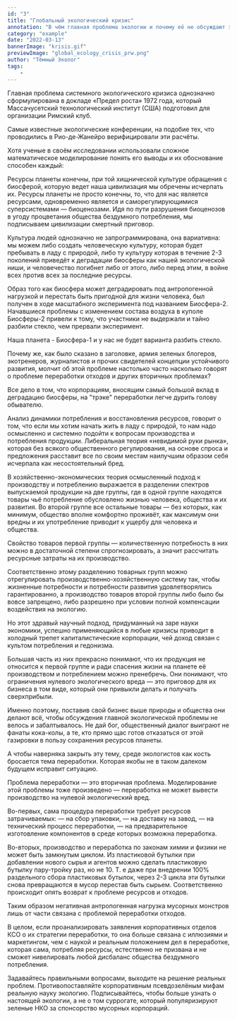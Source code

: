 ```yaml
---
id: "3"
title: "Глобальный экологический кризис"
annotation: "В чём главная проблема экологии и почему еë не обсуждают экологисты"
category: "example"
date: "2022-03-13"
bannerImage: "krisis.gif" 
previewImage: "global_ecology_crisis_prw.png"
author: "Тёмный Эколог"
tags:
    - 
---
```




Главная проблема системного экологического кризиса однозначно сформулирована в докладе «Предел роста» 1972 года, который Массачусетский технологический институт (США) подготовил для организации Римский клуб.

Самые известные экологические конференции, на подобие тех, что проводились в Рио-де-Жанейро верифицировали эти расчёты.

Хотя ученые в своëм исследовании использовали сложное математическое моделирование понять его выводы и их обоснование способен каждый:

Ресурсы планеты конечны, при той хищнической культуре обращения с биосферой, которую ведет наша цивилизация мы обречены исчерпать их. Ресурсы планеты не просто конечны, то, что для нас является ресурсами, одновременно является и саморегулирующимися суперсистемами — биоценозами. Идя по пути разрушения биоценозов в угоду процветания общества бездумного потребления, мы подписываем цивилизации смертный приговор.

Культура людей однозначно не запрограммирована, она вариативна: мы можем либо создать человеческую культуру, которая будет пребывать в ладу с природой, либо ту культуру которая в течение 2-3 поколений приведёт к деградации биосферы как нашей экологической ниши, и человечество погибнет либо от этого, либо перед этим, в войне всех против всех за последние ресурсы.

Образ того как биосфера может деградировать под антропогенной нагрузкой и перестать быть пригодной для жизни человека, был получен в ходе масштабного эксперимента под названием Биосфера-2. Начавшиеся проблемы с изменением состава воздуха в куполе Биосферы-2 привели к тому, что участники не выдержали и тайно разбили стекло, чем прервали эксперимент.

Наша планета - Биосфера-1 и у нас не будет варианта разбить стекло.

Почему же, как было сказано в заголовке, армия зеленых блогеров, экотренеров, журналистов и прочих свидетелей концепции устойчивого развития, молчит об этой проблеме настолько часто насколько говорят о проблеме переработки отходов и других вторичных проблемах?

Все дело в том, что корпорациям, вносящим самый большой вклад в деградацию биосферы, на "трэке" переработки легче дурить голову обывателю.

Анализ динамики потребления и восстановления ресурсов, говорит о том, что если мы хотим начать жить в ладу с природой, то нам надо осмысленно и системно подойти к вопросам производства и потребления продукции. Либеральная теория «невидимой руки рынка», которая без всякого общественного регулирования, на основе спроса и предложения расставит все по своим местам наилучшим образом себя исчерпала как несостоятельный бред.

В хозяйственно-экономических теория осмысленный подход к производству и потреблению выражается в разделении спектров выпускаемой продукции на две группы, где в одной группе находятся товары чьë потребление обусловлено жизнью человека, общества и их развития. Во второй группе все остальные товары — без которых, как минимум, общество вполне комфортно проживёт, как максимум они вредны и их употребление приводит к ущербу для человека и общества.

Свойство товаров первой группы — количественную потребность в них можно в достаточной степени спрогнозировать, а значит рассчитать ресурсные затраты на их производство.

Соответственно этому разделению товарных групп можно отрегулировать производственно-хозяйственную систему так, чтобы жизненные потребности и потребности развития удовлетворялись гарантированно, а производство товаров второй группы либо было бы вовсе запрещено, либо разрешено при условии полной компенсации воздействия на экологию.

Но этот здравый научный подход, придуманный на заре науки экономики, успешно применяющийся в любые кризисы приводит в холодный трепет капиталистические корпорации, чей доход связан с культом потребления и гедонизма.

Большая часть из них прекрасно понимают, что их продукция не относится к первой группе и ради спасения жизни на планете еë производством и потреблением можно пренебречь. Они понимают, что ограничения нулевого экологического вреда — это приговор для их бизнеса в том виде, который они привыкли делать и получать сверхприбыли.

Именно поэтому, поставив свой бизнес выше природы и общества они делают всё, чтобы обсуждения главной экологической проблемы не велось и забалтывалось. Не дай бог, общественный диалог выиграют не фанаты кока-колы, а те, кто прямо щас готов отказаться от этой газировки в пользу сохранения ресурсов планеты.

А чтобы наверняка закрыть эту тему, среде экологистов как кость бросается тема переработки. Которая якобы не в таком далеком будущем исправит ситуацию.

Проблема переработки — это вторичная проблема. Моделирование этой проблемы тоже произведено — переработка не может вывести производство на нулевой экологический вред.

Во-первых, сама процедура переработки требует ресурсов затрачиваемых:
— на сбор упаковки,
— на доставку на завод,
— на технический процесс переработки,
— на предварительное изготовление компонентов в среде которых возможна переработка.

Во-вторых, производство и переработка по законам химии и физики не может быть замкнутым циклом. Из пластиковой бутылки при добавлении нового сырья и агентов можно сделать пластиковую бутылку пару-тройку раз, но не 10. Т. е даже при внедрении 100% раздельного сбора пластиковых бутылок, через 2-3 цикла эти бутылки снова превращаются в мусор перестав быть сырьем. Соответственно происходит опять возврат к проблеме ресурсов и отходов.

Таким образом негативная антропогенная нагрузка мусорных монстров лишь от части связана с проблемой переработки отходов.

В целом, если проанализировать заявления корпоративных отделов КСО о их стратегии переработки, то она больше связана с иллюзиями и маркетингом, чем с наукой и реальным положением дел в переработке, которая сама, потребляя ресурсы, естественно не призвана и не сможет нивелировать любой дисбаланс общества бездумного потребления.

Задавайтесь правильными вопросами, выходите на решение реальных проблем. Противопоставляйте корпоративным псевдозелëным мифам реальную науку экологию. Подписывайтесь, чтобы больше узнать о настоящей экологии, а не о том суррогате, который популяризируют зеленые НКО за спонсорство мусорных корпораций.
